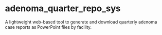 # adenoma_quarter_repo_sys
A lightweight web-based tool to generate and download quarterly adenoma case reports as PowerPoint files by facility.
